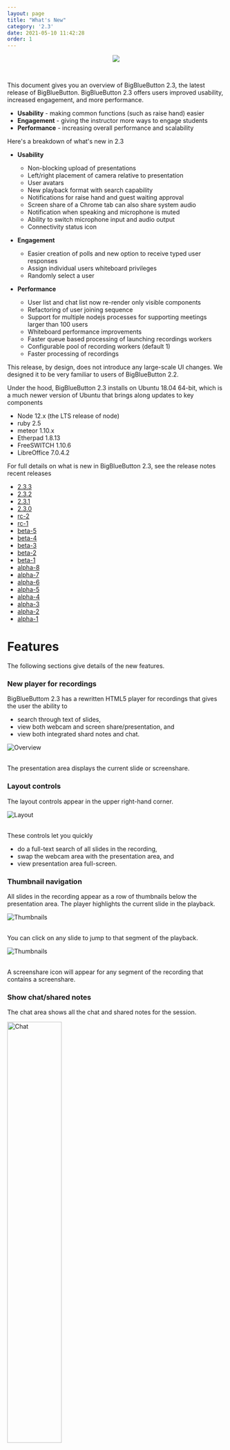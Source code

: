 ```yaml
---
layout: page
title: "What's New"
category: '2.3'
date: 2021-05-10 11:42:28
order: 1
---
```


<p align="center">
  <img src="/images/23-header.png"/>
</p><br>

This document gives you an overview of BigBlueButton 2.3, the latest release of BigBlueButton. BigBlueButton 2.3 offers users improved usability, increased engagement, and more performance.

- **Usability** - making common functions (such as raise hand) easier
- **Engagement** - giving the instructor more ways to engage students
- **Performance** - increasing overall performance and scalability

Here's a breakdown of what's new in 2.3

- **Usability**

  - Non-blocking upload of presentations
  - Left/right placement of camera relative to presentation
  - User avatars
  - New playback format with search capability
  - Notifications for raise hand and guest waiting approval
  - Screen share of a Chrome tab can also share system audio
  - Notification when speaking and microphone is muted
  - Ability to switch microphone input and audio output
  - Connectivity status icon

- **Engagement**

  - Easier creation of polls and new option to receive typed user responses
  - Assign individual users whiteboard privileges
  - Randomly select a user

- **Performance**
  - User list and chat list now re-render only visible components
  - Refactoring of user joining sequence
  - Support for multiple nodejs processes for supporting meetings larger than 100 users
  - Whiteboard performance improvements
  - Faster queue based processing of launching recordings workers
  - Configurable pool of recording workers (default 1)
  - Faster processing of recordings

This release, by design, does not introduce any large-scale UI changes. We designed it to be very familiar to users of BigBlueButton 2.2.

Under the hood, BigBlueButton 2.3 installs on Ubuntu 18.04 64-bit, which is a much newer version of Ubuntu that brings along updates to key components

- Node 12.x (the LTS release of node)
- ruby 2.5
- meteor 1.10.x
- Etherpad 1.8.13
- FreeSWITCH 1.10.6
- LibreOffice 7.0.4.2

For full details on what is new in BigBlueButton 2.3, see the release notes recent releases

- [2.3.3](https://github.com/bigbluebutton/bigbluebutton/releases/tag/v2.3.3)
- [2.3.2](https://github.com/bigbluebutton/bigbluebutton/releases/tag/v2.3.2)
- [2.3.1](https://github.com/bigbluebutton/bigbluebutton/releases/tag/v2.3.1)
- [2.3.0](https://github.com/bigbluebutton/bigbluebutton/releases/tag/v2.3.0)
- [rc-2](https://github.com/bigbluebutton/bigbluebutton/releases/tag/v2.3-rc-2)
- [rc-1](https://github.com/bigbluebutton/bigbluebutton/releases/tag/v2.3-rc-1)
- [beta-5](https://github.com/bigbluebutton/bigbluebutton/releases/tag/v2.3-beta-5)
- [beta-4](https://github.com/bigbluebutton/bigbluebutton/releases/tag/v2.3-beta-4)
- [beta-3](https://github.com/bigbluebutton/bigbluebutton/releases/tag/v2.3-beta-3)
- [beta-2](https://github.com/bigbluebutton/bigbluebutton/releases/tag/v2.3-beta-2)
- [beta-1](https://github.com/bigbluebutton/bigbluebutton/releases/tag/v2.3-beta-1)
- [alpha-8](https://github.com/bigbluebutton/bigbluebutton/releases/tag/v2.3-alpha-8)
- [alpha-7](https://github.com/bigbluebutton/bigbluebutton/releases/tag/v2.3-alpha-7)
- [alpha-6](https://github.com/bigbluebutton/bigbluebutton/releases/tag/v2.3-alpha-6)
- [alpha-5](https://github.com/bigbluebutton/bigbluebutton/releases/tag/v2.3-alpha-5)
- [alpha-4](https://github.com/bigbluebutton/bigbluebutton/releases/tag/v2.3-alpha-4)
- [alpha-3](https://github.com/bigbluebutton/bigbluebutton/releases/tag/v2.3-alpha-3)
- [alpha-2](https://github.com/bigbluebutton/bigbluebutton/releases/tag/v2.3-alpha-2)
- [alpha-1](https://github.com/bigbluebutton/bigbluebutton/releases/tag/v2.3-alpha-1)

# Features

The following sections give details of the new features.

### New player for recordings

BigBlueButtom 2.3 has a rewritten HTML5 player for recordings that gives the user the ability to

- search through text of slides,
- view both webcam and screen share/presentation, and
- view both integrated shard notes and chat.

<img src="/images/22-playback-overview.png" alt="Overview" />
<br /><br />

The presentation area displays the current slide or screenshare.

### Layout controls

The layout controls appear in the upper right-hand corner.

<img src="/images/22-playback-layout.png" alt="Layout" />
<br /><br />

These controls let you quickly

- do a full-text search of all slides in the recording,
- swap the webcam area with the presentation area, and
- view presentation area full-screen.

### Thumbnail navigation

All slides in the recording appear as a row of thumbnails below the presentation area. The player highlights the current slide in the playback.

<img src="/images/22-playback-thumb.png" alt="Thumbnails" />
<br /><br />

You can click on any slide to jump to that segment of the playback.

<img src="/images/22-playback-thumbnails.png" alt="Thumbnails" />
<br /><br />

A screenshare icon will appear for any segment of the recording that contains a screenshare.

### Show chat/shared notes

The chat area shows all the chat and shared notes for the session.

<img src="/images/22-playback-chat.png" alt="Chat" width="50%">
<br /><br />

Click the shared notes and chat icons to switch between the views. The shared notes shows the final state of shared notes when the recording ended.

The chat messages are clickable, enabling the user to quickly advance to the recording at the point which that chat message was entered. Poll results now appear in the chat as well.

### Search

When creating the recording, BigBlueButton extracts the text for each slide.

Clicking the magnifying glass icon will bring up a search dialog box that lets enter text and show only the slides that contain that text. In the screenshot below, the user typed 'avoc' and found one slide contained that text.

<img src="/images/22-playback-search2.png" alt="Search" width="50%">
<br /><br />

Clicking the search icon will apply the search filter to the thumbnails. The user can then click a thumbnail to advance to that segment in the recording that has the search text on the slide.

<img src="/images/22-playback-results.png" alt="Search" width="50%">
<br /><br />

Clicking the 'x' button clears the search and displays all thumbnails again.

### Playback speed

The playback control lets the user adjust the playback speed for the recording.

<img src="/images/22-playback-speed.png" alt="Search" width="25%">
<br /><br />

## Usability

### Quickly choose a presentation

When you upload a presentation, the '+' shows a list of all uploaded presentations, making it very easy to switch between them.

<img src="/images/22-choose-presentation.png" alt="Choose Presentation" width="25%">
<br /><br />

### Notifications of raise hand

Moderators have two additional notifications: raise hands and guest waiting.

<img src="/images/23-moderator-notifications.png" alt="Moderator notifications" width="50%">
<br /><br />

For raise hands, a persistent toast notification will appear when a student raises their hand. The notification will remain the screen as long as at least one student has their hand raised.

<img src="/images/23-two-students.png" alt="multiple notifications" width="50%">
<br /><br />

The teacher can lower individual hands by clicking on user's avatar in the notification - for example, clicking on 'Ma' will lower Matthew Thomas's hand) - or the teacher can lower all hands and close the dialog by clicking "Lower Hands".

To make it easier to raise/lower your hand, users now have a Raise Hand button on the toolbar.

<img src="/images/23-raise-hand.png" alt="Moderator notifications" width="50%">
<br /><br />

The Raise Hand button is a one-click shortcut for a clicking on your avatar, choosing Set status, and choosing Raise hand.

<br /><br />

### Repositioning webcams

The webcams can now appear on the left or right of the presentation, maximizing the available viewing area for the presentation.

<img src="/images/bigbluebutton-repositioning-webcams.png" alt="Repositioning webcams" width="75%">
<br /><br />

### Uploaded slides in the background

When upload slides, the presenter immediately returns to the main window and can continue to engage students as the slides upload in the background.

<img src="/images/bigbluebutton-uploaded-slides.png" alt="BigBlueButton uploaded slides" width="50%">
<br /><br />

### Network connectivity icon

A network connectivity status icon now appears in the upper right-hand corner. This icon will show green when connectivity is good, and will change when the client detects a degraded connection or loss of connection.

<img src="/images/23-connectivity-bad.gif" alt="BigBlueButton connectivity indicator" width="75%">
<br /><br />

This icon shows green when the BigBlueButton client has a stable connection. If the client looses connection to the server, the connectivity icon will turn red and the client will attempt to reconnect.

The icon is clickable. When clicked, a dialog appears that lets the user turn off webcam and/or screen share videos to reduce bandwidth.

<img src="/images/23-connectivity-dialog.png" alt="BigBlueButton connectivity indicator" width="75%">
<br /><br />

The dialog will also show a recent log of connectivity changes. Here shows the user that at 8:11 am the client detected that the network connection was degraded.

Note: The design of the network icons and color are still under development.

### User connectivity log for moderators

To help moderators see if any users are having connectivity issues, a moderator can choose "Connectivity status" (found in the gear-icon in the user's list) to see a log of past connectivity messages shown to users.

<img src="/images/bigbluebutton-connection-status.png" alt="BigBlueButton connection status" width="75%">
<br /><br />

If a user is saying the instructor's audio is not sounding good, and the Connectivity status shows that user was recently shown a message that their client might be experiencing networking issues, then the poor audio is likely a result of networking issues.

Note: The design of the Connectivity status dialog is still under development.

### Smart Poll button with choices

The Smart Poll button now appears on the toolbar and shows the polling option.

<img src="/images/bigbluebutton-smart-poll.png" alt="BigBlueButton smart polling" width="75%">

<br /><br />

### Polling results in the chat experience

The poll results will also show in the chat. This helps make the poll results visible when the presentation is not visible, such as when sharing your screen.

<img src="/images/bigbluebutton-polling-results.png" alt="BigBlueButton connection status" width="50%">
<br /><br />

### Screen share system audio when sharing Chrome tab

When you screen share using Chrome and choose sharing a Chrome Tab, you can now include system audio from that tab. Users viewing the screen share will be able to hear any audio broadcasted from that tab.

To include the audio, choose `Chrome Tab` as check the `Share audio` option in the bottom left-hand corner.

<img src="/images/23-screen-share-tab.png" alt="Screen share tab" width="50%">
<br /><br />

### Notification of talking when muted

When talking with a muted microphone, BigBlueButton will now show a message that you are muted.

<img src="/images/23-unmute-mic.png" alt="Unmute microphone" width="50%">
<br /><br />

## Engagement

### Per-user whiteboard

You can give a specific student the ability to write on the whiteboard (instead of all students).

<img src="/images/23-give-whiteboard.png" alt="BigBlueButton per-user whiteboard access" width="50%">
<br /><br />

Once you have given an individual user whiteboard access, a pen icon appears next to their avatar.

<img src="/images/23-received-whiteboard.png" alt="BigBlueButton per-user whiteboard access" width="50%">
<br /><br />

You can revoke individual whiteboard access by clicking their avatar again and choosing "Remove whiteboard access"

<img src="/images/23-take-whiteboard.png" alt="BigBlueButton per-user whiteboard access" width="50%">
<br /><br />

When granting individual whiteboard access, a count will appear on the multi-user whiteboard icon showing you how many students you have granted access to the whiteboard.

<img src="/images/23-notification-of-whiteboard.png" alt="BigBlueButton per-user whiteboard access" width="50%">
<br /><br />

Clicking the multi-user whiteobard icon removes whiteboard access from everyone except the presenter.

<br /><br />

### Easier editing of polling choices

The preset choices for polling -- True/False, A/B/C/D, Yes/No/Abstention -- are now just default labels for a given list of polling choices.

The presenter can now click the '+' to add a new polling option, or the trash icon to remove a polling option.

<img src="/images/bigbluebutton-polling-typed-response.png" alt="BigBlueButton polling typed responses" width="75%">

### Typed responses to polling questions

There is a new polling choice called **User Response**. With User Response, you can have students provide a written response to a poll question. From the user's point of view, when prompted, they will see a dialog box in the lower right-hand corner.

<img src="/images/23-user-reponse.png" alt="BigBlueButton polling typed responses" width="75%">

<br /><br />

### Randomly choose a user

You can have BigBlueButton randomly pick a user in the class. You and the student chosen will see the choice after a brief animation.

<img src="/images/bigbluebutton-randomly-select-a-user.png" alt="BigBlueButton randomly select a user" width="50%">
<br /><br />

<img src="/images/bigbluebutton-selected-user.png" alt="BigBlueButton selected user" width="50%">
<br /><br />

You need at least two other viewers in the session.
